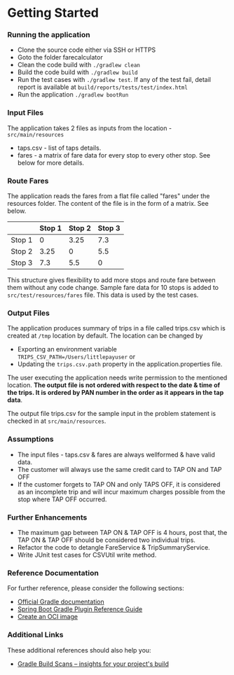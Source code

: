 # Getting Started

### Running the application
* Clone the source code either via SSH or HTTPS
* Goto the folder farecalculator
* Clean the code build with `./gradlew clean`
* Build the code build with `./gradlew build`
* Run the test cases with `./gradlew test`. If any of the test fail, detail report is available at `build/reports/tests/test/index.html`
* Run the application `./gradlew bootRun`

### Input Files
The application takes 2 files as inputs from the location - `src/main/resources`
* taps.csv - list of taps details. 
* fares - a matrix of fare data for every stop to every other stop. See below for more details.

### Route Fares
The application reads the fares from a flat file called "fares" under the resources folder. The content of the file is in the form of a matrix. See below.

|        | Stop 1 | Stop 2 | Stop 3 |
|--------|--------|--------|--------|
| Stop 1 | 0      | 3.25   | 7.3    |
| Stop 2 | 3.25   | 0      | 5.5    |
| Stop 3 | 7.3    | 5.5    | 0      |

This structure gives flexibility to add more stops and route fare between them without any code change. Sample fare data for 10 stops is added to `src/test/resources/fares` file. This data is used by the test cases.

### Output Files
The application produces summary of trips in a file called trips.csv which is created at `/tmp` location by default. The location can be changed by 
* Exporting an environment variable `TRIPS_CSV_PATH=/Users/littlepayuser` or 
* Updating the `trips.csv.path` property in the application.properties file. 

The user executing the application needs write permission to the mentioned location. **The output file is not ordered with respect to the date & time of the trips. It is ordered by PAN number in the order as it appears in the tap data**. 

The output file trips.csv for the sample input in the problem statement is checked in at `src/main/resources`.

### Assumptions
* The input files - taps.csv & fares are always wellformed & have valid data.
* The customer will always use the same credit card to TAP ON and TAP OFF
* If the customer forgets to TAP ON and only TAPS OFF, it is considered as an incomplete trip and will incur maximum charges possible from the stop where TAP OFF occurred.

### Further Enhancements
* The maximum gap between TAP ON & TAP OFF is 4 hours, post that, the TAP ON & TAP OFF should be considered two individual trips.
* Refactor the code to detangle FareService & TripSummaryService.
* Write JUnit test cases for CSVUtil write method.

### Reference Documentation
For further reference, please consider the following sections:

* [Official Gradle documentation](https://docs.gradle.org)
* [Spring Boot Gradle Plugin Reference Guide](https://docs.spring.io/spring-boot/3.4.0/gradle-plugin)
* [Create an OCI image](https://docs.spring.io/spring-boot/3.4.0/gradle-plugin/packaging-oci-image.html)

### Additional Links
These additional references should also help you:

* [Gradle Build Scans – insights for your project's build](https://scans.gradle.com#gradle)

